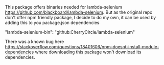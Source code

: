 This package offers binaries needed for lambda-selenium https://github.com/blackboard/lambda-selenium.
But as the original repo don't offer npm friendly package, I decide to do my own, it can be used by adding this to you package.json dependencies

"lambda-selenium-bin": "github:CherryCircle/lambda-selenium"

There was a known bug here https://stackoverflow.com/questions/18401606/npm-doesnt-install-module-dependencies where downloading this package won't download its dependencies.